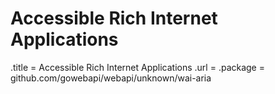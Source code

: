# Accessible Rich Internet Applications

.title = Accessible Rich Internet Applications
.url = <WAI-ARIA>
.package = github.com/gowebapi/webapi/unknown/wai-aria
